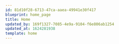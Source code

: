 ```yaml
---
id: 81d10f28-6713-47ca-aaea-49941e30f417
blueprint: home_page
title: Home
updated_by: 169f1327-7085-4e9a-9104-f6e806ab1254
updated_at: 1624281938
template: home
---
```

